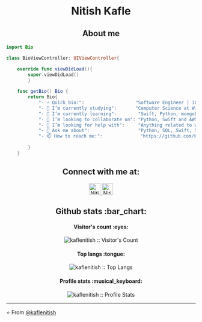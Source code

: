 # <h1 align="center">Nitish Kafle</h1>

<h2 align="center">About me</h2>

```swift
import Bio

class BioViewController: UIViewController{

    override func viewDidLoad(){
        super.viewDidLoad()
        }
    
    func getBio() Bio {
        return Bio{
            "- ⚡ Quick bio:":                   "Software Engineer | iOS Developer",
	    	"- 🔭 I’m currently studying":       "Computer Science at Wilmington University",
	    	"- 🌱 I’m currently learning":        "Swift, Python, mongoDB, AWS --- Sharpening my Software Development skills (Personal goal)",
	    	"- 👯 I’m looking to collaborate on": "Python, Swift and AWS related projects",
	    	"- 🤔 I’m looking for help with":     "Anything related to what I am currently learning 😅",
	    	"- 💬 Ask me about":                  "Python, SQL, Swift, Software Design & Architecture",
	    	"- 📫 How to reach me:":              "https://github.com/kaflenitish#you-can-reach-me-at-alien",
            
        }
    }

```

<h2 align="center">Connect with me at: </h2>

<p align="center">
  <a href="https://dev.to/kaflenitish">
    <img src="https://d2fltix0v2e0sb.cloudfront.net/dev-badge.svg" alt="Nitish Kafle's DEV Profile" height="30" width="30">
  </a>

  <a href="https://www.linkedin.com/in/nitishkafle/">
    <img src="https://www.vectorlogo.zone/logos/linkedin/linkedin-icon.svg" alt="Nitish Kafle's LinkedIn Profile" height="30" width="30">
  </a>


<h2 align="center">Github stats :bar_chart:</h2>

<h4 align="center">Visitor's count :eyes:</h4>

<p align="center"><img src="https://profile-counter.glitch.me/{kaflenitish}/count.svg" alt="kaflenitish :: Visitor's Count" /></p>

<h4 align="center">Top langs :tongue:</h4>

<p align="center"><img src="https://github-readme-stats.vercel.app/api/top-langs/?username=kaflenitish&langs_count=10&theme=tokyonight&layout=compact" alt="kaflenitish :: Top Langs" /></p>

<h4 align="center">Profile stats :musical_keyboard:</h4>

<p align="center"><img src="https://github-readme-stats.vercel.app/api?username=kaflenitish&show_icons=true&theme=synthwave" alt="kaflenitish :: Profile Stats" /></p>


---

⭐️ From [@kaflenitish](https://github.com/kaflenitish)
